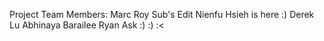 Project Team Members:
Marc Roy
Sub's Edit
Nienfu Hsieh is here :)
Derek Lu
Abhinaya Barailee
Ryan Ask :) :) :< 



